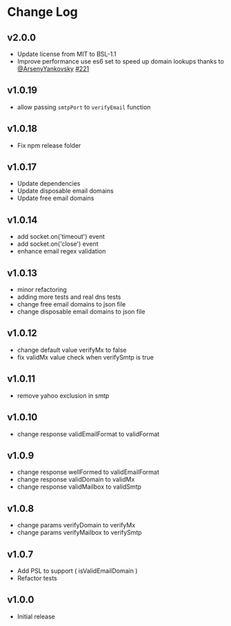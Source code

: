 # Change Log

## v2.0.0
- Update license from MIT to BSL-1.1
- Improve performance use es6 set to speed up domain lookups thanks to [@ArsenyYankovsky](https://github.com/ArsenyYankovsky) [#221](https://github.com/devmehq/email-validator-js/pull/221)

## v1.0.19
- allow passing `smtpPort` to `verifyEmail` function

## v1.0.18
- Fix npm release folder

## v1.0.17
- Update dependencies
- Update disposable email domains
- Update free email domains

## v1.0.14
- add socket.on('timeout') event
- add socket.on('close') event
- enhance email regex validation

## v1.0.13
- minor refactoring
- adding more tests and real dns tests
- change free email domains to json file
- change disposable email domains to json file

## v1.0.12
- change default value verifyMx to false
- fix validMx value check when verifySmtp is true

## v1.0.11
- remove yahoo exclusion in smtp

## v1.0.10
- change response validEmailFormat to validFormat

## v1.0.9
- change response wellFormed to validEmailFormat
- change response validDomain to validMx
- change response validMailbox to validSmtp

## v1.0.8
- change params verifyDomain to verifyMx
- change params verifyMailbox to verifySmtp

## v1.0.7
- Add PSL to support ( isValidEmailDomain )
- Refactor tests

## v1.0.0
- Initial release
